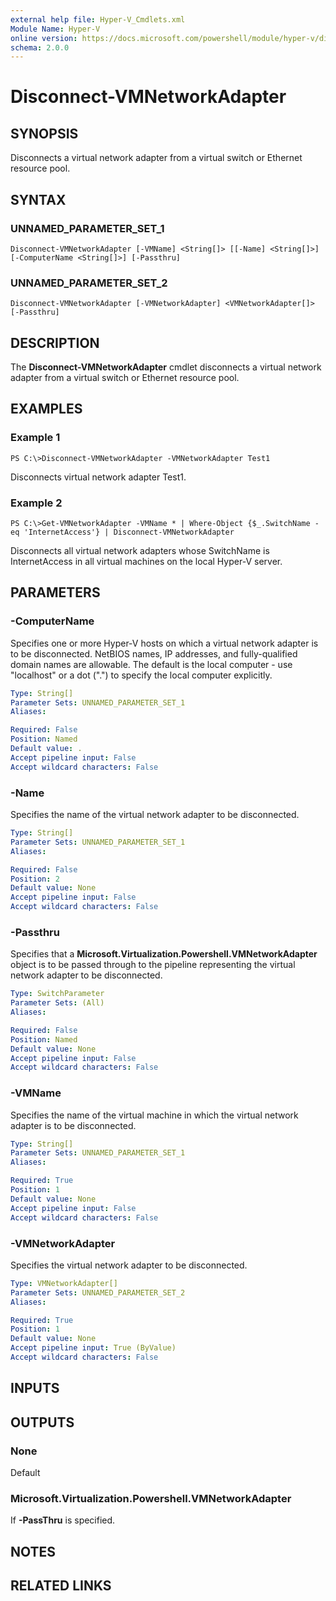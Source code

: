 ```yaml
---
external help file: Hyper-V_Cmdlets.xml
Module Name: Hyper-V
online version: https://docs.microsoft.com/powershell/module/hyper-v/disconnect-vmnetworkadapter?view=windowsserver2012-ps&wt.mc_id=ps-gethelp
schema: 2.0.0
---
```


# Disconnect-VMNetworkAdapter

## SYNOPSIS
Disconnects a virtual network adapter from a virtual switch or Ethernet resource pool.

## SYNTAX

### UNNAMED_PARAMETER_SET_1
```
Disconnect-VMNetworkAdapter [-VMName] <String[]> [[-Name] <String[]>] [-ComputerName <String[]>] [-Passthru]
```

### UNNAMED_PARAMETER_SET_2
```
Disconnect-VMNetworkAdapter [-VMNetworkAdapter] <VMNetworkAdapter[]> [-Passthru]
```

## DESCRIPTION
The **Disconnect-VMNetworkAdapter** cmdlet disconnects a virtual network adapter from a virtual switch or Ethernet resource pool.

## EXAMPLES

### Example 1
```
PS C:\>Disconnect-VMNetworkAdapter -VMNetworkAdapter Test1
```

Disconnects virtual network adapter Test1.

### Example 2
```
PS C:\>Get-VMNetworkAdapter -VMName * | Where-Object {$_.SwitchName -eq 'InternetAccess'} | Disconnect-VMNetworkAdapter
```

Disconnects all virtual network adapters whose SwitchName is InternetAccess in all virtual machines on the local Hyper-V server.

## PARAMETERS

### -ComputerName
Specifies one or more Hyper-V hosts on which a virtual network adapter is to be disconnected.
NetBIOS names, IP addresses, and fully-qualified domain names are allowable.
The default is the local computer - use "localhost" or a dot (".") to specify the local computer explicitly.

```yaml
Type: String[]
Parameter Sets: UNNAMED_PARAMETER_SET_1
Aliases: 

Required: False
Position: Named
Default value: .
Accept pipeline input: False
Accept wildcard characters: False
```

### -Name
Specifies the name of the virtual network adapter to be disconnected.

```yaml
Type: String[]
Parameter Sets: UNNAMED_PARAMETER_SET_1
Aliases: 

Required: False
Position: 2
Default value: None
Accept pipeline input: False
Accept wildcard characters: False
```

### -Passthru
Specifies that a **Microsoft.Virtualization.Powershell.VMNetworkAdapter** object is to be passed through to the pipeline representing the virtual network adapter to be disconnected.

```yaml
Type: SwitchParameter
Parameter Sets: (All)
Aliases: 

Required: False
Position: Named
Default value: None
Accept pipeline input: False
Accept wildcard characters: False
```

### -VMName
Specifies the name of the virtual machine in which the virtual network adapter is to be disconnected.

```yaml
Type: String[]
Parameter Sets: UNNAMED_PARAMETER_SET_1
Aliases: 

Required: True
Position: 1
Default value: None
Accept pipeline input: False
Accept wildcard characters: False
```

### -VMNetworkAdapter
Specifies the virtual network adapter to be disconnected.

```yaml
Type: VMNetworkAdapter[]
Parameter Sets: UNNAMED_PARAMETER_SET_2
Aliases: 

Required: True
Position: 1
Default value: None
Accept pipeline input: True (ByValue)
Accept wildcard characters: False
```

## INPUTS

## OUTPUTS

### None
Default

### Microsoft.Virtualization.Powershell.VMNetworkAdapter
If **-PassThru** is specified.

## NOTES

## RELATED LINKS



